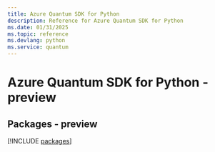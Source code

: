 ```yaml
---
title: Azure Quantum SDK for Python
description: Reference for Azure Quantum SDK for Python
ms.date: 01/31/2025
ms.topic: reference
ms.devlang: python
ms.service: quantum
---
```

# Azure Quantum SDK for Python - preview
## Packages - preview
[!INCLUDE [packages](quantum-index.md)]